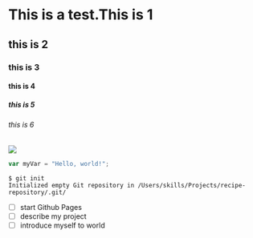 # This is a test.This is 1
## this is 2
### this is 3
#### this is 4
##### this is 5
###### this is 6
![](https://octodex.github.com/images/yaktocat.png)
``` javascript
var myVar = "Hello, world!";
```
```
$ git init
Initialized empty Git repository in /Users/skills/Projects/recipe-repository/.git/
```
- [ ] start Github Pages
- [ ] describe my project
- [ ] introduce myself to world
